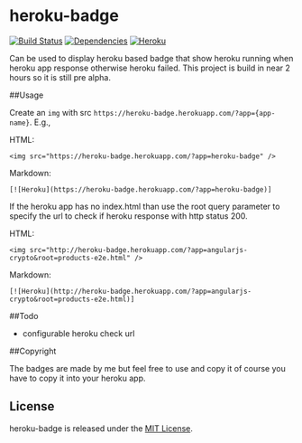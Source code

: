heroku-badge
==================
[![Build Status](https://travis-ci.org/pussinboots/heroku-badge.svg?branch=master)](https://travis-ci.org/pussinboots/heroku-badge)
[![Dependencies](https://david-dm.org/pussinboots/heroku-badge.png)](https://david-dm.org/pussinboots/heroku-badge)
[![Heroku](https://heroku-badge.herokuapp.com/?app=heroku-badge)](https://heroku-badge.herokuapp.com/projects.html)

Can be used to display heroku based badge that show heroku running when heroku app response otherwise heroku failed.
This project is build in near 2 hours so it is still pre alpha.

##Usage

Create an `img` with src `https://heroku-badge.herokuapp.com/?app={app-name}`. E.g.,

HTML:

    <img src="https://heroku-badge.herokuapp.com/?app=heroku-badge" />

Markdown:

    [![Heroku](https://heroku-badge.herokuapp.com/?app=heroku-badge)]


If the heroku app has no index.html than use the root query parameter to specify the url to check if heroku response with http status 200.

HTML:

    <img src="http://heroku-badge.herokuapp.com/?app=angularjs-crypto&root=products-e2e.html" />

Markdown:

    [![Heroku](http://heroku-badge.herokuapp.com/?app=angularjs-crypto&root=products-e2e.html)]

##Todo

* configurable heroku check url

##Copyright

The badges are made by me but feel free to use and copy it of course you have to copy it into your heroku app.

License
--------------

heroku-badge is released under the [MIT License](http://opensource.org/licenses/MIT).
